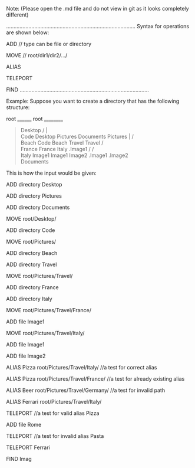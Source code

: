 Note: (Please open the .md file and do not view in git as it looks completely different)

.......................................................................................
Syntax for operations are shown below:

ADD
<type> <name>             // type can be file or directory

MOVE
<path>                    // root/dir1/dir2/.../

ALIAS
<name> <path>

TELEPORT
<alias>

FIND
<name>
.......................................................................................

Example:
Suppose you want to create a directory that has the following structure:

root					                                  ______ root ________
>Desktop								  /         |           \
 >Code								    Desktop     Pictures      Documents
>Pictures                                                            |        /     \
 >Beach                                                            Code    Beach   Travel
 >Travel									       /   \
  >France                                                                      France   Italy
   .Image1                                                                     /        /   \
  >Italy                                                                  Image1   Image1   Image2
   .Image1
   .Image2                                                                
>Documents                                                            

This is how the input would be given:

ADD
directory Desktop

ADD
directory Pictures

ADD
directory Documents

MOVE
root/Desktop/

ADD
directory Code

MOVE
root/Pictures/

ADD
directory Beach

ADD
directory Travel

MOVE
root/Pictures/Travel/

ADD
directory France

ADD
directory Italy

MOVE
root/Pictures/Travel/France/

ADD
file
Image1

MOVE
root/Pictures/Travel/Italy/

ADD
file Image1

ADD
file Image2

ALIAS
Pizza root/Pictures/Travel/Italy/                     //a test for correct alias

ALIAS
Pizza root/Pictures/Travel/France/                    //a test for already existing alias

ALIAS
Beer root/Pictures/Travel/Germany/                    //a test for invalid path

ALIAS
Ferrari root/Pictures/Travel/Italy/

TELEPORT                                              //a test for valid alias
Pizza

ADD
file Rome

TELEPORT                                              //a test for invalid alias
Pasta

TELEPORT
Ferrari

FIND
Imag
